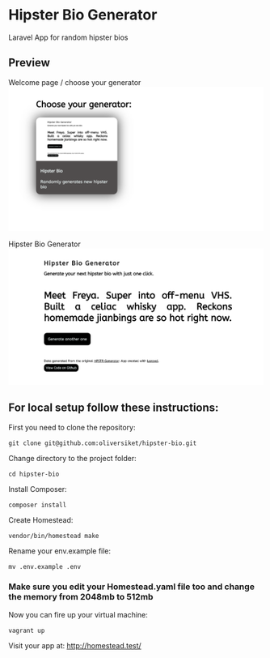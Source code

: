 # Hipster Bio Generator

Laravel App for random hipster bios

## Preview

Welcome page / choose your generator
![app preview](./public/images/welcome-preview.png)

Hipster Bio Generator
![app preview](./public/images/hipster-preview.png)

## For local setup follow these instructions:

First you need to clone the repository:

```
git clone git@github.com:oliversiket/hipster-bio.git
```

Change directory to the project folder:

```
cd hipster-bio
```

Install Composer:

```
composer install
```

Create Homestead:

```
vendor/bin/homestead make
```

Rename your env.example file:
```
mv .env.example .env
```
### Make sure you edit your Homestead.yaml file too and change the memory from 2048mb to 512mb

Now you can fire up your virtual machine:

```
vagrant up
```

Visit your app at: http://homestead.test/